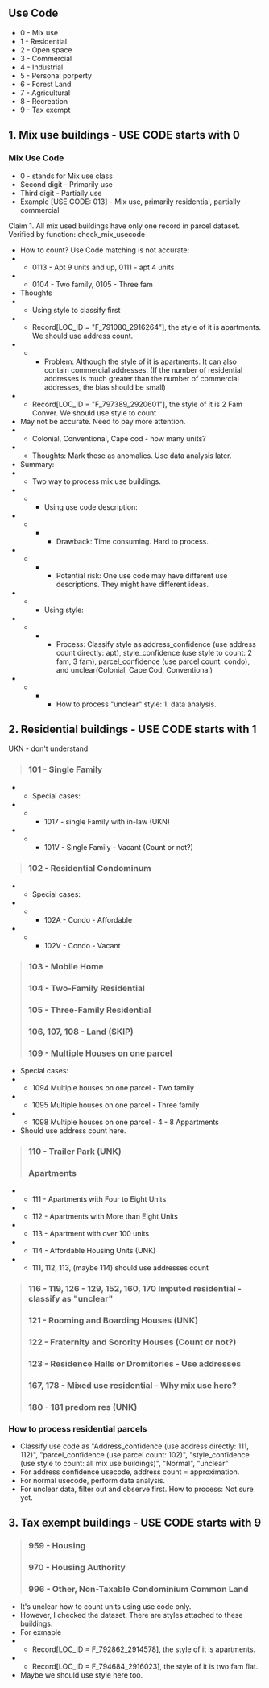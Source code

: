 ## Use Code
- 0 - Mix use
- 1 - Residential
- 2 - Open space
- 3 - Commercial
- 4 - Industrial
- 5 - Personal porperty
- 6 - Forest Land
- 7 - Agricultural
- 8 - Recreation
- 9 - Tax exempt

## 1. Mix use buildings - USE CODE starts with 0
### Mix Use Code
- 0 - stands for Mix use class
- Second digit - Primarily use
- Third digit - Partially use
- Example [USE CODE: 013] - Mix use, primarily residential, partially commercial

Claim 1. All mix used buildings have only one record in parcel dataset. Verified by function: check_mix_usecode
- How to count? Use Code matching is not accurate:
- - 0113 - Apt 9 units and up, 0111 - apt 4 units
- - 0104 - Two family, 0105 - Three fam
- Thoughts
- - Using style to classify first
- - Record[LOC_ID = "F_791080_2916264"], the style of it is apartments. We should use address count.
- - - Problem: Although the style of it is apartments. It can also contain commercial addresses. (If the number of residential addresses is much greater than the number of commercial addresses, the bias should be small)
- - Record[LOC_ID = "F_797389_2920601"], the style of it is 2 Fam Conver. We should use style to count
- May not be accurate. Need to pay more attention.
- - Colonial, Conventional, Cape cod - how many units?
- - Thoughts: Mark these as anomalies. Use data analysis later.
- Summary:
- - Two way to process mix use buildings.
- - - Using use code description:
- - - - Drawback: Time consuming. Hard to process.
- - - - Potential risk: One use code may have different use descriptions. They might have different ideas.
- - - Using style:
- - - - Process: Classify style as address_confidence (use address count directly: apt), style_confidence (use style to count: 2 fam, 3 fam), parcel_confidence (use parcel count: condo), and unclear(Colonial, Cape Cod, Conventional)
- - - - How to process "unclear" style: 1. data analysis.

## 2. Residential buildings - USE CODE starts with 1
UKN - don't understand

> ### 101 - Single Family
- - Special cases:
- - - 1017 - single Family with in-law (UKN)
- - - 101V - Single Family - Vacant (Count or not?)
> ### 102 - Residential Condominum
- - Special cases:
- - - 102A - Condo - Affordable
- - - 102V - Condo - Vacant
> ### 103 - Mobile Home
> ### 104 - Two-Family Residential
> ### 105 - Three-Family Residential
> ### 106, 107, 108 - Land (SKIP)
> ### 109 - Multiple Houses on one parcel
- Special cases:
- - 1094 Multiple houses on one parcel - Two family
- - 1095 Multiple houses on one parcel - Three family
- - 1098 Multiple houses on one parcel - 4 - 8 Appartments
- Should use address count here.

> ### 110 - Trailer Park (UNK)
> ### Apartments
- - 111 - Apartments with Four to Eight Units
- - 112 - Apartments with More than Eight Units
- - 113 - Apartment with over 100 units
- - 114 - Affordable Housing Units (UNK)
- - 111, 112, 113, (maybe 114) should use addresses count

> ### 116 - 119, 126 - 129, 152, 160, 170 Imputed residential - classify as "unclear"
> ### 121 - Rooming and Boarding Houses (UNK)
> ### 122 - Fraternity and Sorority Houses (Count or not?)
> ### 123 - Residence Halls or Dromitories - Use addresses
> ### 167, 178 - Mixed use residential - Why mix use here?
> ### 180 - 181 predom res (UNK)

### How to process residential parcels
- Classify use code as "Address_confidence (use address directly: 111, 112)", "parcel_confidence (use parcel count: 102)", "style_confidence (use style to count: all mix use buildings)", "Normal", "unclear"
- For address confidence usecode, address count = approximation.
- For normal usecode, perform data analysis.
- For unclear data, filter out and observe first. How to process: Not sure yet.

## 3. Tax exempt buildings - USE CODE starts with 9 
> ### 959 - Housing
> ### 970 - Housing Authority
> ### 996 - Other, Non-Taxable Condominium Common Land

- It's unclear how to count units using use code only.
- However, I checked the dataset. There are styles attached to these buildings.
- For exmaple
- - Record[LOC_ID = F_792862_2914578], the style of it is apartments.
- - Record[LOC_ID = F_794684_2916023], the style of it is two fam flat.
- Maybe we should use style here too.


